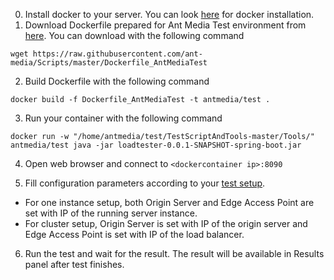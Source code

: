 0. Install docker to your server. You can look [here](https://docs.docker.com/install/) for docker installation.
1. Download Dockerfile prepared for Ant Media Test environment from [here](https://github.com/ant-media/Scripts/blob/master/Dockerfile_AntMediaTest). You can download with the following command

`wget https://raw.githubusercontent.com/ant-media/Scripts/master/Dockerfile_AntMediaTest`

2. Build Dockerfile with the following command

`docker build -f Dockerfile_AntMediaTest -t antmedia/test .`

3. Run your container with the following command

`docker run -w "/home/antmedia/test/TestScriptAndTools-master/Tools/"  antmedia/test java -jar loadtester-0.0.1-SNAPSHOT-spring-boot.jar`

4. Open web browser and connect to `<dockercontainer ip>:8090`

5. Fill configuration parameters according to your [test setup](https://github.com/ant-media/Ant-Media-Server/wiki/Test-Environment). 
 - For one instance setup, both Origin Server and Edge Access Point are set with IP of the running server instance. 
 - For cluster setup, Origin Server is set with IP of the origin server and Edge Access Point is set with IP of the load balancer.
 
6. Run the test and wait for the result. The result will be available in Results panel after test finishes.


